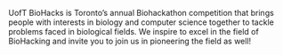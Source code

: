 UofT BioHacks is Toronto’s annual Biohackathon competition that brings people
with interests in biology and computer science together to tackle problems faced
in biological fields. We inspire to excel in the field of BioHacking and invite
you to join us in pioneering the field as well!
